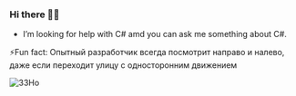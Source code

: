 ### Hi there 👋😄
- I’m looking for help with C# amd you can ask me something about C#.
  
⚡Fun fact: Опытный разработчик всегда посмотрит направо и налево, даже если переходит улицу с односторонним движением 

![33Ho](https://github.com/ValeraBro/ValeraBro/assets/138037567/d8db22c9-ace7-4ba4-9797-5326e9a1f5dc)

